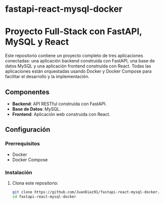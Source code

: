 # fastapi-react-mysql-docker
# Proyecto Full-Stack con FastAPI, MySQL y React

Este repositorio contiene un proyecto completo de tres aplicaciones conectadas: una aplicación backend construida con FastAPI, una base de datos MySQL y una aplicación frontend construida con React. Todas las aplicaciones están orquestadas usando Docker y Docker Compose para facilitar el desarrollo y la implementación.

## Componentes

- **Backend**: API RESTful construida con FastAPI.
- **Base de Datos**: MySQL.
- **Frontend**: Aplicación web construida con React.

## Configuración

### Prerrequisitos

- Docker
- Docker Compose

### Instalación

1. Clona este repositorio:

   ```sh
   git clone https://github.com/JuanDiaz91/fastapi-react-mysql-docker.git
   cd fastapi-react-mysql-docker

